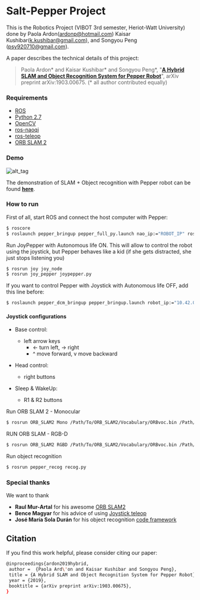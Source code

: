 # Salt-Pepper Project 
This is the Robotics Project (VIBOT 3rd semester, Heriot-Watt University) done by Paola Ardon(ardonp@hotmail.com) Kaisar Kushibar(k.kushibar@gmail.com), and Songyou Peng (psy920710@gmail.com). 

A paper describes the technical details of this project:

> Paola Ardon* and Kaisar Kushibar* and Songyou Peng*, "**[A Hybrid SLAM and Object Recognition System for Pepper Robot](https://arxiv.org/abs/1708.00411)**", arXiv preprint arXiv:1903.00675. (* all author contributed equally)

### Requirements
* [ROS](http://www.ros.org/)
* [Python 2.7](https://www.python.org/)
* [OpenCV](http://opencv.org/)
* [ros-naoqi](https://github.com/ros-naoqi/pepper_robot)
* [ros-teleop](https://github.com/ros-teleop/teleop_tools)
* [ORB SLAM 2](https://github.com/raulmur/ORB_SLAM2)


### Demo
![alt_tag](https://pengsongyou.github.io/media/pepper_teaser_new.gif)

The demonstration of SLAM + Object recognition with Pepper robot can be found [**here**](https://www.youtube.com/watch?v=evFsnWH_bpY&t=5s).


### How to run
First of all, start ROS and connect the host computer with Pepper:
```sh
$ roscore
$ roslaunch pepper_bringup pepper_full_py.launch nao_ip:="ROBOT_IP" roscore_ip:="HOST_IP"
```

Run JoyPepper with Autonomous life ON. This will allow to control the robot using the joystick, but Pepper behaves like a kid (if she gets distracted, she just stops listening you)
```sh
$ rosrun joy joy_node
$ rosrun joy_pepper joypepper.py
```

If you want to control Pepper with Joystick with Autonomous life OFF, add this line before:
```sh
$ roslaunch pepper_dcm_bringup pepper_bringup.launch robot_ip:="10.42.0.76" network_interface:=wlan0
```
#### Joystick configurations
* Base control: <br />
  * left arrow keys
    * <- turn left, -> right
    * ^ move forward, v move backward
  
* Head control: 
  * right buttons

* Sleep & WakeUp:
  * R1 & R2 buttons


Run ORB SLAM 2 - Monocular
```sh
$ rosrun ORB_SLAM2 Mono /Path/To/ORB_SLAM2/Vocabulary/ORBvoc.bin /Path/To/ORB_SLAM2/Examples/Monocular/TUM1.yaml
```

RUN ORB SLAM - RGB-D
```sh
$ rosrun ORB_SLAM2 RGBD /Path/To/ORB_SLAM2/Vocabulary/ORBvoc.bin /Path/To/ORB_SLAM2/Examples/RGB-D/pepperCameraSettings.yaml false (create a new map) / true (use a saved map)
```

Run object recognition
```sh
$ rosrun pepper_recog recog.py
```


### Special thanks
We want to thank 
* **Raul Mur-Artal** for his awesome [ORB SLAM2](https://github.com/raulmur/ORB_SLAM2)
* **Bence Magyar** for his advice of using [Joystick teleop](https://github.com/ros-teleop/teleop_tools)
* **José María Sola Durán** for his object recognition [code framework](https://gitlab.com/josemariasoladuran/object-recognition-opencv-python)


## Citation
If you find this work helpful, please consider citing our paper:
```sh
@inproceedings{ardon2019hybrid,
 author =  {Paola Ard\'on and Kaisar Kushibar and Songyou Peng},
 title = {A Hybrid SLAM and Object Recognition System for Pepper Robot},
 year = {2019},
 booktitle = {arXiv preprint arXiv:1903.00675},
}
```

